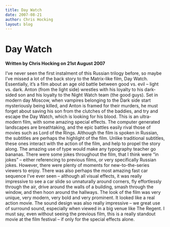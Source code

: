```yaml
---
title: Day Watch
date: 2007-08-21
author: Chris Hocking
layout: blog
---
```

# Day Watch

**Written by Chris Hocking on 21st August 2007**

I’ve never seen the first instalment of this Russian trilogy before, so maybe I’ve missed a lot of the back story to the Matrix-like film, Day Watch. Essentially, it’s a film about an age old battle between good vs. evil – light vs. dark. Anton (from the light side) wrestles with his loyalty to his dark-sided son and his loyalty to the Night Watch team (the good guys). Set in modern day Moscow, when vampires belonging to the Dark side start mysteriously being killed, and Anton is framed for their murders, he must forget about saving his son from the clutches of the baddies, and try and escape the Day Watch, which is looking for his blood. This is an ultra-modern film, with some amazing special effects. The computer generated landscapes are breathtaking, and the epic battles easily rival those of movies such as Lord of the Rings. Although the film is spoken in Russian, the subtitles are perhaps the highlight of the film. Unlike traditional subtitles, these ones interact with the action of the film, and help to propel the story along. The amazing use of type would make any typography teacher go bananas. There were some jokes throughout the film, that I think were “in jokes” – either referencing to previous films, or very specifically Russian jokes. However, there were plenty of moments for new-to-the-series viewers to enjoy. There was also perhaps the most amazing fast car sequence I’ve ever seen – although all visual effects, it was really impressive to see a car slide so unnaturally around corners, fly effortlessly through the air, drive around the walls of a building, smash through the window, and then hoon around the hallways. The look of the film was very unique, very modern, very bold and very prominent. It looked like a real action movie. The sound design was also really impressive – we great use of surround sound, especially when viewed in a big venue like The Regent. I must say, even without seeing the previous film, this is a really standout movie at the film festival – if only for the special effects alone.